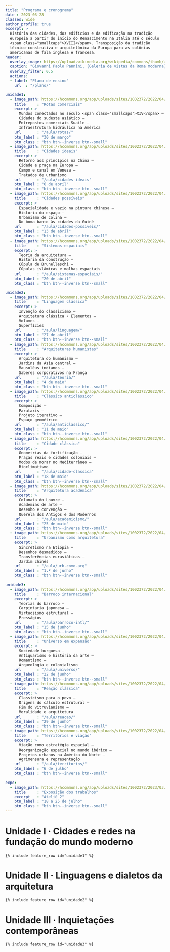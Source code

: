 ```yaml
---
title: "Programa e cronograma"
date : 2023-03-28
classes: wide
author_profile: true
excerpt: >
  História das cidades, dos edifícios e da edificação na tradição
  europeia a partir do início do Renascimento na Itália até o século
  <span class="smallcaps">XVIII</span>. Transposição da tradição
  técnico-construtiva e arquitetônica da Europa para as colônias
  americanas de fala inglesa e francesa.
header:
  overlay_image: https://upload.wikimedia.org/wikipedia/commons/thumb/a/a7/Photograph_of_a_painting_of_paintings_(20938228960).jpg/2560px-Photograph_of_a_painting_of_paintings_(20938228960).jpg
  caption: "Giovanni Paolo Pannini, [Galeria de vistas da Roma moderna](https://commons.wikimedia.org/wiki/Category:Modern_Rome_(Giovanni_Paolo_Pannini)), 1754"
  overlay_filter: 0.5
  actions:
  - label: "Plano de ensino"
    url  : "/plano/"

unidade1:
  - image_path: https://hcommons.org/app/uploads/sites/1002372/2022/04/teaser-lossy-page1-797px-katip_celebis_cihannuma-map_of_south_east_asiatif.jpg
    title     : "Rotas comerciais"
    excerpt: >
      Mundos conectados no século <span class="smallcaps">XIV</span> –
      Cidades do sudeste asiático –
      Entrepostos comerciais Suaíle –
      Infraestrutura hidráulica na América
    url       : "/aula/rotas/"
    btn_label : "30 de março"
    btn_class : "btn btn--inverse btn--small"
  - image_path: https://hcommons.org/app/uploads/sites/1002372/2022/04/teaser-Florentine_painter_-_The_Ideal_City_-_Walters_Art_Museum_-_Google_Art_Project.jpg
    title     : "Cidades ideais"
    excerpt: >
      Retorno aos princípios na China –
      Cidade e praça na Europa –
      Campo e canal em Veneza –
      Tratados de urbanismo
    url       : "/aula/cidades-ideais"
    btn_label : "6 de abril"
    btn_class : "btn btn--inverse btn--small"
  - image_path: https://hcommons.org/app/uploads/sites/1002372/2022/04/teaser-Rakuchu_rakugai_zu_byobu_Fukuoka_City_MuseumL.jpg
    title     : "Cidades possíveis"
    excerpt: >
      Espacialidade e vazio na pintura chinesa –
      História do espaço –
      Urbanismo de colina –
      Do boma banto às cidades da Guiné
    url       : "/aula/cidades-possiveis/"
    btn_label : "13 de abril"
    btn_class : "btn btn--inverse btn--small"
  - image_path: https://hcommons.org/app/uploads/sites/1002372/2022/04/teaser-DT249920.jpg
    title     : "Sistemas espaciais"
    excerpt: >
      Teoria da arquitetura –
      História da construção –
      Cúpula de Brunelleschi –
      Cúpulas islâmicas e malhas espaciais
    url       : "/aula/sistemas-espaciais/"
    btn_label : "20 de abril"
    btn_class : "btn btn--inverse btn--small"

unidade2:
  - image_path: https://hcommons.org/app/uploads/sites/1002372/2022/04/teaser-botticcelli_sandro-the_punishment_of_korah_and_the_stoning_of_moses_and_aaron-1481-82.jpg
    title     : "Linguagem clássica"
    excerpt: >
      Invenção do classicismo –
      Arquitetura clássica › Elementos –
      Volumes –
      Superfícies
    url       : "/aula/linguagem/"
    btn_label : "27 de abril"
    btn_class : "btn btn--inverse btn--small"
  - image_path: https://hcommons.org/app/uploads/sites/1002372/2022/04/teaser-paolo_veronese-feast_in_the_house_of_levi-wga24877.jpg
    title     : "Arquiteturas humanistas"
    excerpt: >
      Arquitetura do humanismo –
      Jardins da Ásia central –
      Mausoléus indianos –
      Saberes corporativos na França
    url       : "/aula/teoria/"
    btn_label : "4 de maio"
    btn_class : "btn btn--inverse btn--small"
  - image_path: https://hcommons.org/app/uploads/sites/1002372/2022/04/teaser-le_cardinal_melchior_de_polignac_visitant_saint-pierre_de_rome-giovanni_paolo_panini-q18573439.jpg
    title     : "Clássico anticlássico"
    excerpt: >
      Composição –
      Parataxis –
      Projeto iterativo –
      Espaço geométrico
    url       : "/aula/anticlassico/"
    btn_label : "11 de maio"
    btn_class : "btn btn--inverse btn--small"
  - image_path: https://hcommons.org/app/uploads/sites/1002372/2022/04/teaser-mathaeus_merian_carosel_fait_a_la_place_royalle_a_paris_1648-paris_musees.jpg
    title     : "Cidade clássica"
    excerpt: >
      Geometrias da fortificação –
      Praças reais e cidades coloniais –
      Modos de morar no Mediterrâneo –
      Bioclimatismo
    url       : "/aula/cidade-classica"
    btn_label : "18 de maio"
    btn_class : "btn btn--inverse btn--small"
  - image_path: https://hcommons.org/app/uploads/sites/1002372/2022/04/teaser-pierre-antoine_demachy-la_colonnade_du_louvre_nouvellement_degagee-p92-musee_carnavalet.jpg
    title     : "Arquitetura acadêmica"
    excerpt: >
      Colunata do Louvre –
      Academias de arte –
      Desenho e convenção –
      Querela dos Antigos e dos Modernos
    url       : "/aula/academicismo/"
    btn_label : "25 de maio"
    btn_class : "btn btn--inverse btn--small"
  - image_path: https://hcommons.org/app/uploads/sites/1002372/2022/04/teaser-640px-Chateau_de_Versailles_1668_Pierre_PatelFXD.jpg
    title     : "Urbanismo como arquitetura"
    excerpt: >
      Sincretismo na Etiópia –
      Desenhos desmedidos –
      Transferências eurasiáticas –
      Jardim chinês
    url       : "/aula/urb-como-arq"
    btn_label : "1.º de junho"
    btn_class : "btn btn--inverse btn--small"

unidade3:
  - image_path: https://hcommons.org/app/uploads/sites/1002372/2022/04/teaser-640px-honjo_tatekawa_the_timberyard_at_honjo.jpg
    title     : "Barroco internacional"
    excerpt: >
      Teorias do barroco –
      Carpintaria japonesa –
      Virtuosismo estrutural –
      Presságios
    url       : "/aula/barroco-intl/"
    btn_label : "15 de junho"
    btn_class : "btn btn--inverse btn--small"
  - image_path: https://hcommons.org/app/uploads/sites/1002372/2022/04/teaser-800px-View_of_the_Wilderness_at_Kew_MET_DP105027.jpg
    title     : "Universo em expansão"
    excerpt: >
      Sociedade burguesa –
      Antiquarismo e história da arte –
      Romantismo –
      Arqueologia e colonialismo
    url       : "/aula/universo/"
    btn_label : "22 de junho"
    btn_class : "btn btn--inverse btn--small"
  - image_path: https://hcommons.org/app/uploads/sites/1002372/2022/04/teaser-779px-jacques-louis_david_le_serment_des_horaces.jpg
    title     : "Reação clássica"
    excerpt: >
      Classicismo para o povo –
      Origens do cálculo estrutural –
      Fim do vitruvianismo –
      Moralidade e arquitetura
    url       : "/aula/reacao/"
    btn_label : "29 de junho"
    btn_class : "btn btn--inverse btn--small"
  - image_path: https://hcommons.org/app/uploads/sites/1002372/2022/04/teaser-Hiroshige-53-Stations-Hoeido-41-Narumi-MFA-02.jpg
    title     : "Territórios e viação"
    excerpt: >
      Viação como estratégia espacial –
      Reorganização espacial no mundo ibérico –
      Projetos urbanos na América do Norte –
      Agrimensura e representação
    url       : "/aula/territorios/"
    btn_label : "6 de julho"
    btn_class : "btn btn--inverse btn--small"

expo:
  - image_path: https://hcommons.org/app/uploads/sites/1002372/2023/03/teaser-640px-Giovanni_Paolo_Pannini_-_Picture_Gallery_with_Views_of_Modern_Rome_-_Google_Art_Project.jpg
    title     : "Exposição dos trabalhos"
    excerpt   : "Ateliê 2"
    btn_label : "18 a 25 de julho"
    btn_class : "btn btn--inverse btn--small"
---
```


# Unidade I · Cidades e redes na fundação do mundo moderno #

```{=html}
{% include feature_row id="unidade1" %}
```

# Unidade II · Linguagens e dialetos da arquitetura #

```{=html}
{% include feature_row id="unidade2" %}
```

# Unidade III · Inquietações contemporâneas #

```{=html}
{% include feature_row id="unidade3" %}
```

